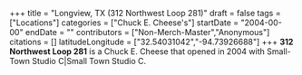 +++
title = "Longview, TX (312 Northwest Loop 281)"
draft = false
tags = ["Locations"]
categories = ["Chuck E. Cheese's"]
startDate = "2004-00-00"
endDate = ""
contributors = ["Non-Merch-Master","Anonymous"]
citations = []
latitudeLongitude = ["32.54031042","-94.73926688"]
+++
**312 Northwest Loop 281** is a Chuck E. Cheese that opened in 2004 with Small-Town Studio C|Small Town Studio C.
